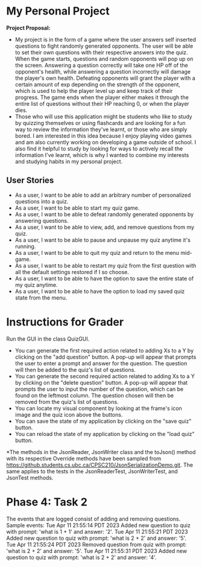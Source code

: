 # My Personal Project

**Project Proposal:**

- My project is in the form of a game where the user answers self inserted questions to fight randomly generated 
opponents. The user will be able to set their own questions with their respective answers into the quiz. When the game
starts, questions and random opponents will pop up on the screen. Answering a question correctly will take one HP off
of the opponent's health, while answering a question incorrectly will damage the player's own health. Defeating
opponents will grant the player with a certain amount of exp depending on the strength of the opponent, which is used
to help the player level up and keep track of their progress. The game ends when the player either makes it through
the entire list of questions without their HP reaching 0, or when the player dies. 
- Those who will use this application might be students who like to study by quizzing themselves or using flashcards 
and are looking for a fun way to review the information they've learnt, or those who are simply bored. I am 
interested in this idea because I enjoy playing video games and am also currently working on developing a game outside 
of school. I also find it helpful to study by looking for ways to actively recall the information I've learnt, 
which is why I wanted to combine my interests and studying habits in my personal project. 

## User Stories
- As a user, I want to be able to add an arbitrary number of personalized questions into a quiz.
- As a user, I want to be able to start my quiz game.
- As a user, I want to be able to defeat randomly generated opponents by answering questions.
- As a user, I want to be able to view, add, and remove questions from my quiz.
- As a user, I want to be able to pause and unpause my quiz anytime it's running. 
- As a user, I want to be able to quit my quiz and return to the menu mid-game. 
- As a user, I want to be able to restart my quiz from the first question with all the default settings restored
if I so choose. 
- As a user, I want to be able to have the option to save the entire state of my quiz anytime. 
- As a user, I want to be able to have the option to load my saved quiz state from the menu.

# Instructions for Grader
Run the GUI in the class QuizGUI.
- You can generate the first required action related to adding Xs to a Y by clicking on the "add question" button. A
pop-up will appear that prompts the user to enter a prompt and answer for the question. The question will then be added
to the quiz's list of questions. 
- You can generate the second required action related to adding Xs to a Y by clicking on the "delete question" button. A
pop-up will appear that prompts the user to input the number of the question, which can be found on the leftmost column.
The question chosen will then be removed from the quiz's list of questions. 
- You can locate my visual component by looking at the frame's icon image and the quiz icon above the buttons. 
- You can save the state of my application by clicking on the "save quiz" button. 
- You can reload the state of my application by clicking on the "load quiz" button. 

*The methods in the JsonReader, JsonWriter class and the toJson() method with its respective Override methods have been
sampled from https://github.students.cs.ubc.ca/CPSC210/JsonSerializationDemo.git. The same applies to the tests in the
JsonReaderTest, JsonWriterTest, and JsonTest methods. 


# Phase 4: Task 2
The events that are logged consist of adding and removing questions. 
Sample events:
Tue Apr 11 21:55:14 PDT 2023
Added new question to quiz with prompt: 'what is 1 + 1' and answer: '2'.
Tue Apr 11 21:55:21 PDT 2023
Added new question to quiz with prompt: 'what is 2 + 2' and answer: '5'.
Tue Apr 11 21:55:24 PDT 2023
Removed question from quiz with prompt: 'what is 2 + 2' and answer: '5'.
Tue Apr 11 21:55:31 PDT 2023
Added new question to quiz with prompt: 'what is 2 + 2' and answer: '4'.

